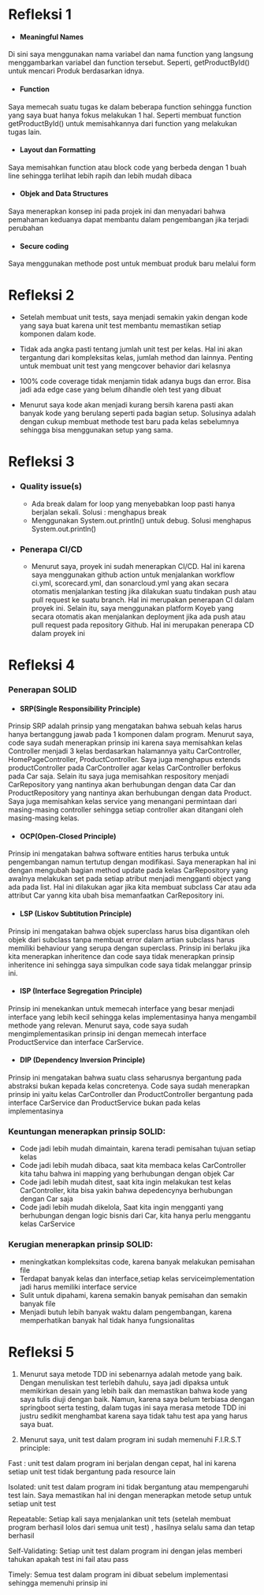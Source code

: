 # Refleksi 1
- #### Meaningful Names
Di sini saya menggunakan nama variabel dan nama function yang langsung menggambarkan variabel dan function tersebut. Seperti, getProductById() untuk mencari Produk berdasarkan idnya.

- #### Function
Saya memecah suatu tugas ke dalam beberapa function sehingga function yang saya buat hanya fokus melakukan 1 hal. Seperti membuat function getProductById() untuk memisahkannya dari function yang melakukan tugas lain.
- #### Layout dan Formatting
Saya memisahkan function atau block code yang berbeda dengan 1 buah line sehingga terlihat lebih rapih dan lebih mudah dibaca

- #### Objek and Data Structures
Saya menerapkan konsep ini pada projek ini dan menyadari bahwa pemahaman keduanya dapat membantu dalam pengembangan jika terjadi perubahan
- #### Secure coding
Saya menggunakan methode post untuk membuat produk baru melalui form


# Refleksi 2
- Setelah membuat unit tests, saya menjadi semakin yakin dengan kode yang saya buat karena unit test membantu memastikan setiap komponen dalam kode.
- Tidak ada angka pasti tentang jumlah unit test per kelas. Hal ini akan tergantung dari kompleksitas kelas, jumlah method dan lainnya. Penting untuk membuat unit test yang mengcover behavior dari kelasnya

- 100% code coverage tidak menjamin tidak adanya bugs dan error. Bisa jadi ada edge case yang belum dihandle oleh test yang dibuat

- Menurut saya kode akan menjadi kurang bersih karena pasti akan banyak kode yang berulang seperti pada bagian setup. Solusinya adalah dengan cukup membuat methode test baru pada kelas sebelumnya sehingga bisa menggunakan setup yang sama.

# Refleksi 3
- ### Quality issue(s)
  - Ada break dalam for loop yang menyebabkan loop pasti hanya berjalan sekali. Solusi : menghapus break
  - Menggunakan System.out.println() untuk debug. Solusi menghapus System.out.println()

- ### Penerapa CI/CD
    - Menurut saya, proyek ini sudah menerapkan CI/CD. Hal ini karena saya menggunakan github action untuk menjalankan workflow ci.yml, scorecard.yml, dan sonarcloud.yml yang akan secara otomatis menjalankan testing jika dilakukan suatu tindakan push atau pull request ke suatu branch. Hal ini merupakan penerapan CI dalam proyek ini. Selain itu, saya menggunakan platform Koyeb yang secara otomatis akan menjalankan deployment jika ada push atau pull request pada repository Github. Hal ini merupakan penerapa CD dalam proyek ini

# Refleksi 4
### Penerapan SOLID

- #### SRP(Single Responsibility Principle)
Prinsip SRP adalah prinsip yang mengatakan bahwa sebuah kelas harus hanya bertanggung jawab pada 1 komponen dalam program. Menurut saya, code saya sudah menerapkan prinsip ini karena saya memisahkan kelas Controller menjadi 3 kelas berdasarkan halamannya yaitu CarController, HomePageController, ProductController. Saya juga menghapus extends productController pada CarController agar kelas CarController berfokus pada Car saja. Selain itu saya juga memisahkan respository menjadi CarRepository yang nantinya akan berhubungan dengan data Car dan ProductRepository yang nantinya akan berhubungan dengan data Product. Saya juga memisahkan kelas service yang menangani permintaan dari masing-masing controller sehingga setiap controller akan ditangani oleh masing-masing kelas.
- #### OCP(Open-Closed Principle)
Prinsip ini mengatakan bahwa software entities harus terbuka untuk pengembangan namun tertutup dengan modifikasi. Saya menerapkan hal ini dengan mengubah bagian method update pada kelas CarRepository yang awalnya melakukan set pada setiap atribut menjadi mengganti object yang ada pada list. Hal ini dilakukan agar jika kita membuat subclass Car atau ada attribut Car yanng kita ubah bisa memanfaatkan CarRepository ini.
- #### LSP (Liskov Subtitution Principle)
Prinsip ini mengatakan bahwa objek superclass harus bisa digantikan oleh objek dari subclass tanpa membuat error dalam artian subclass harus memiliki behaviour yang serupa dengan superclass. Prinsip ini berlaku jika kita menerapkan inheritence dan code saya tidak menerapkan prinsip inheritence ini sehingga saya simpulkan code saya tidak melanggar prinsip ini.
- #### ISP (Interface Segregation Principle)
Prinsip ini menekankan untuk memecah interface yang besar menjadi interface yang lebih kecil sehingga kelas implementasinya hanya mengambil methode yang relevan. Menurut saya, code saya sudah mengimplementasikan prinsip ini dengan memecah interface ProductService dan interface CarService.
- #### DIP (Dependency Inversion Principle)
Prinsip ini mengatakan bahwa suatu class seharusnya bergantung pada abstraksi bukan kepada kelas concretenya. Code saya sudah menerapkan prinsip ini yaitu kelas CarController dan ProductController bergantung pada interface CarService dan ProductService bukan pada kelas implementasinya

### Keuntungan menerapkan prinsip SOLID:
- Code jadi lebih mudah dimaintain, karena teradi pemisahan tujuan setiap kelas 
- Code jadi lebih mudah dibaca,  saat kita membaca kelas CarController kita tahu bahwa ini mapping yang berhubungan dengan objek Car
- Code jadi lebih mudah ditest, saat kita ingin melakukan test kelas CarController, kita bisa yakin bahwa depedencynya berhubungan dengan Car saja
- Code jadi lebih mudah dikelola, Saat kita ingin mengganti yang berhubungan dengan logic bisnis dari Car, kita hanya perlu menggantu kelas CarService

### Kerugian menerapkan prinsip SOLID:
- meningkatkan kompleksitas code, karena banyak melakukan pemisahan file
- Terdapat banyak kelas dan interface,setiap kelas serviceimplementation jadi harus memiliki interface service
- Sulit untuk dipahami, karena semakin banyak pemisahan dan semakin banyak file
- Menjadi butuh lebih banyak waktu dalam pengembangan, karena memperhatikan banyak hal tidak hanya fungsionalitas

# Refleksi 5
1. Menurut saya metode TDD ini sebenarnya adalah metode yang baik. Dengan menuliskan test terlebih dahulu, saya jadi dipaksa untuk memikirkan desain yang lebih baik dan memastikan bahwa kode yang saya tulis diuji dengan baik.
Namun, karena saya belum terbiasa dengan springboot serta testing, dalam tugas ini saya merasa metode TDD ini justru sedikit menghambat karena saya tidak tahu test apa yang harus saya buat.

2. Menurut saya, unit test dalam program ini sudah memenuhi F.I.R.S.T principle:

  Fast : unit test dalam program ini  berjalan dengan cepat, hal ini karena setiap unit test tidak bergantung pada resource lain

  Isolated: unit test dalam program ini tidak bergantung atau mempengaruhi test lain. Saya memastikan hal ini dengan menerapkan metode setup untuk setiap unit test

  Repeatable: Setiap kali saya menjalankan unit tets (setelah membuat program berhasil lolos dari semua unit test) , hasilnya selalu sama dan tetap berhasil

  Self-Validating: Setiap unit test dalam program ini dengan jelas memberi tahukan apakah test ini fail atau pass

  Timely: Semua test dalam program ini dibuat sebelum implementasi sehingga memenuhi prinsip ini